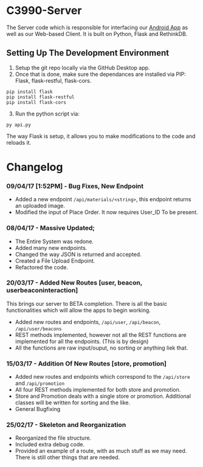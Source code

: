 # C3990-Server

The Server code which is responsible for interfacing our [Android App]("https://www.github.com/VishalRamki/C3990") as well as our Web-based Client. It is built on Python, Flask and RethinkDB.

## Setting Up The Development Environment

1. Setup the git repo locally via the GitHub Desktop app.
2. Once that is done, make sure the dependances are installed via PIP: Flask, flask-restful, flask-cors.

```
pip install flask
pip install flask-restful
pip install flask-cors
```

3. Run the python script via:

```
py api.py
```

The way Flask is setup, it allows you to make modifications to the code and reloads it.

# Changelog

### 09/04/17 [1:52PM] - Bug Fixes, New Endpoint

- Added a new endpoint `/api/materials/<string>`, this endpoint returns an uploaded image.
- Modified the input of Place Order. It now requires User_ID To be present.

### 08/04/17 - Massive Updated;

- The Entire System was redone.
- Added many new endpoints.
- Changed the way JSON is returned and accepted.
- Created a File Upload Endpoint.
- Refactored the code.

### 20/03/17 - Added New Routes [user, beacon, userbeaconinteraction]

This brings our server to BETA completion. There is all the basic functionalities which will allow the apps to begin working.

- Added new routes and endpoints, `/api/user`, `/api/beacon`, `/api/user/beacons`
- REST methods implemented, however not all the REST functions are implemented for all the endpoints. (This is by design)
- All the functions are raw input/ouput, no sorting or anything liek that.


### 15/03/17 - Addition Of New Routes [store, promotion]

- Added new routes and endpoints which correspond to the `/api/store` and `/api/promotion`
- All four REST methods implemented for both store and promotion.
- Store and Promotion deals with a single store or promotion. Additional classes will be written for sorting and the like.
- General Bugfixing

### 25/02/17 - Skeleton and Reorganization

- Reorganized the file structure.
- Included extra debug code.
- Provided an example of a route, with as much stuff as we may need. There is still other things that are needed.
